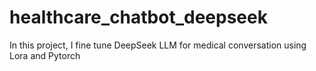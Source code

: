 # healthcare_chatbot_deepseek
In this project, I fine tune  DeepSeek LLM for medical conversation using Lora and Pytorch 
